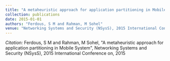 ```yaml
---
title: "A metaheuristic approach for application partitioning in Mobile System"
collection: publications
date: 2015-01-01
authors: "Ferdous, S M and Rahman, M Sohel"
venue: "Networking Systems and Security (NSysS), 2015 International Conference on"
---
```

*Citation:* Ferdous, S M and Rahman, M Sohel, "A metaheuristic approach for application partitioning in Mobile System", Networking Systems and Security (NSysS), 2015 International Conference on, 2015
